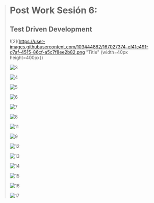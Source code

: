 > # Post Work Sesión 6:
> ## Test Driven Development
>
>![2](https://user-images.githubusercontent.com/103444882/167027374-ef41c491-d7af-4515-86cf-a5c7f8ee2b82.png "Title" {width=40px height=400px})
>
>![3](https://user-images.githubusercontent.com/103444882/167027377-54d0a6e2-330e-42a1-b6da-0ac8a0da6a31.png)
>
>![4](https://user-images.githubusercontent.com/103444882/167027378-68ff2c59-d3fe-4dda-8543-e2992592c24d.png)
>>
>![5](https://user-images.githubusercontent.com/103444882/167027379-53e2319b-99dd-4d00-9df0-65485715149b.png)
>
>![6](https://user-images.githubusercontent.com/103444882/167027389-1066f977-8f1a-476c-a125-f72fa9ea6e37.png)
>
>![7](https://user-images.githubusercontent.com/103444882/167027390-bb72b05e-14eb-473e-959a-e133b3ce829d.png)
>
>![8](https://user-images.githubusercontent.com/103444882/167027392-fcea7139-2271-417b-a5f3-70627f2e1a84.png)
>
>![11](https://user-images.githubusercontent.com/103444882/167027399-22a9f536-40bd-4817-a36f-ebddd77b52ae.png)
>
>![9](https://user-images.githubusercontent.com/103444882/167027394-311d6278-62e9-455d-9787-3b5ac11b13b9.png)
>
>![12](https://user-images.githubusercontent.com/103444882/167027405-3a6744b3-9726-4a5d-b096-49158fa83060.png)
>
>![13](https://user-images.githubusercontent.com/103444882/167027408-8f0fed0a-c08d-43d8-b565-5dac794eb287.png)
>
>![14](https://user-images.githubusercontent.com/103444882/167027414-8bfa5e16-862d-494a-8eb1-48897b115ae5.png)
>
>![15](https://user-images.githubusercontent.com/103444882/167027416-10643b39-b53f-4c07-884b-e470aa6d2aac.png)
>
>![16](https://user-images.githubusercontent.com/103444882/167027420-756b290f-3244-4636-bc1f-d21624932fca.png)
>
>![17](https://user-images.githubusercontent.com/103444882/167027703-bf8d80de-da3c-4d5b-9663-e33acc283ef9.png)
>
